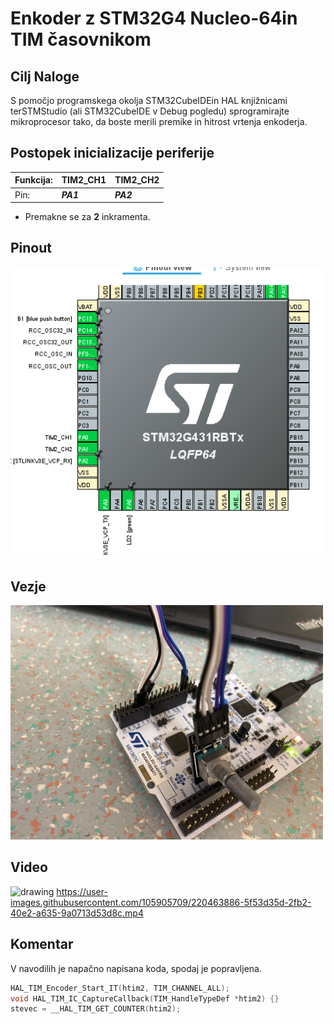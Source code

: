 # Enkoder z STM32G4 Nucleo-64in TIM časovnikom 

## Cilj Naloge
S  pomočjo  programskega  okolja STM32CubeIDEin  HAL  knjižnicami  terSTMStudio (ali STM32CubeIDE  v Debug pogledu) sprogramirajte  mikroprocesor  tako,  da boste merili premike  in  hitrost vrtenja enkoderja.

## Postopek inicializacije periferije
| Funkcija: | TIM2_CH1  | TIM2_CH2  |
|-----------|-----------|-----------|
| Pin:      | ***PA1*** | ***PA2*** |
- Premakne se za **2** inkramenta.


## Pinout
![PinOut](meida/Posnetek%20zaslona_20230131_120619.png)

## Vezje



<img src="meida/5042B6A9-D121-4300-A9D6-6714AD095112.jpeg" alt="drawing" width="500" />

## Video

<img src="https://user-images.githubusercontent.com/105905709/220463886-5f53d35d-2fb2-40e2-a635-9a0713d53d8c.mp4
" alt="drawing" width="500" />
https://user-images.githubusercontent.com/105905709/220463886-5f53d35d-2fb2-40e2-a635-9a0713d53d8c.mp4

## Komentar

V navodilih je napačno napisana koda, spodaj je popravljena.

```C
HAL_TIM_Encoder_Start_IT(htim2, TIM_CHANNEL_ALL);
void HAL_TIM_IC_CaptureCallback(TIM_HandleTypeDef *htim2) {}
stevec = __HAL_TIM_GET_COUNTER(htim2);
```
